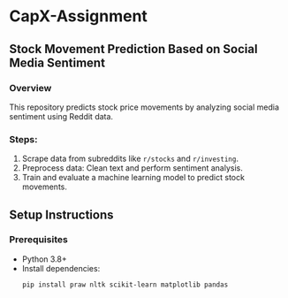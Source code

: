 # CapX-Assignment

## Stock Movement Prediction Based on Social Media Sentiment

### Overview
This repository predicts stock price movements by analyzing social media sentiment using Reddit data.

### Steps:
1. Scrape data from subreddits like `r/stocks` and `r/investing`.
2. Preprocess data: Clean text and perform sentiment analysis.
3. Train and evaluate a machine learning model to predict stock movements.

## Setup Instructions
### Prerequisites
- Python 3.8+
- Install dependencies:
  ```bash
  pip install praw nltk scikit-learn matplotlib pandas
